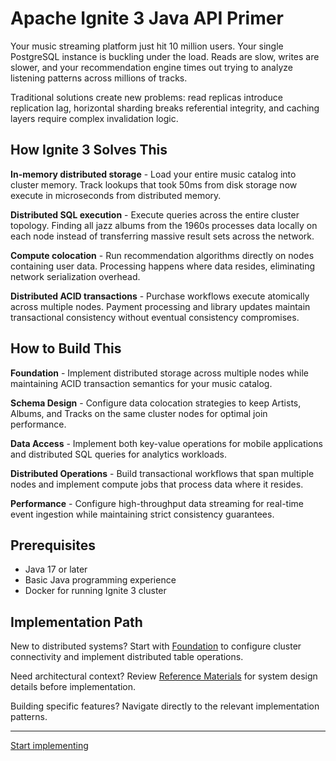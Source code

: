 # Apache Ignite 3 Java API Primer

Your music streaming platform just hit 10 million users. Your single PostgreSQL instance is buckling under the load. Reads are slow, writes are slower, and your recommendation engine times out trying to analyze listening patterns across millions of tracks.

Traditional solutions create new problems: read replicas introduce replication lag, horizontal sharding breaks referential integrity, and caching layers require complex invalidation logic.

## How Ignite 3 Solves This

**In-memory distributed storage** - Load your entire music catalog into cluster memory. Track lookups that took 50ms from disk storage now execute in microseconds from distributed memory.

**Distributed SQL execution** - Execute queries across the entire cluster topology. Finding all jazz albums from the 1960s processes data locally on each node instead of transferring massive result sets across the network.

**Compute colocation** - Run recommendation algorithms directly on nodes containing user data. Processing happens where data resides, eliminating network serialization overhead.

**Distributed ACID transactions** - Purchase workflows execute atomically across multiple nodes. Payment processing and library updates maintain transactional consistency without eventual consistency compromises.

## How to Build This

**Foundation** - Implement distributed storage across multiple nodes while maintaining ACID transaction semantics for your music catalog.

**Schema Design** - Configure data colocation strategies to keep Artists, Albums, and Tracks on the same cluster nodes for optimal join performance.

**Data Access** - Implement both key-value operations for mobile applications and distributed SQL queries for analytics workloads.

**Distributed Operations** - Build transactional workflows that span multiple nodes and implement compute jobs that process data where it resides.

**Performance** - Configure high-throughput data streaming for real-time event ingestion while maintaining strict consistency guarantees.

## Prerequisites

- Java 17 or later
- Basic Java programming experience
- Docker for running Ignite 3 cluster

## Implementation Path

New to distributed systems? Start with [Foundation](./01-foundation/) to configure cluster connectivity and implement distributed table operations.

Need architectural context? Review [Reference Materials](./00-reference/) for system design details before implementation.

Building specific features? Navigate directly to the relevant implementation patterns.

---

[Start implementing](./01-foundation/01-introduction-and-architecture.md)
